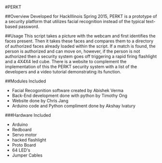 #PERKT

##Overview
Developed for HackIllinois Spring 2015, PERKT is a prototype of a security platform that utilizes facial recognition instead of the typical text-based password. 

##Usage
This script takes a picture with the webcam and first identifies the faces present. Then it takes these faces and compares them to a directory of authorized faces already loaded within the script. If a match is found, the person is authorized and can move on, however, if the person is not authorized then a security system goes off triggering a rapid firing flashlight and a 4X4X4 led cube. There is a website to complement the implementation of this the PERKT security system with a list of the developers and a video tutorial demonstrating its function. 

##Modules Included
- Facial Recogonition software created by Abishek Verma
- Back-End development done with python by Timothy Ong
- Website done by Chris Jang
- Arduino code and Python compliment done by Akshay Ivatury

###Hardware Included
-  Arduino 
-  Redboard
-  Servo motor
-  hacked flashlight
-  Proto Board
-  64 LED's
-  Jumper Cables

